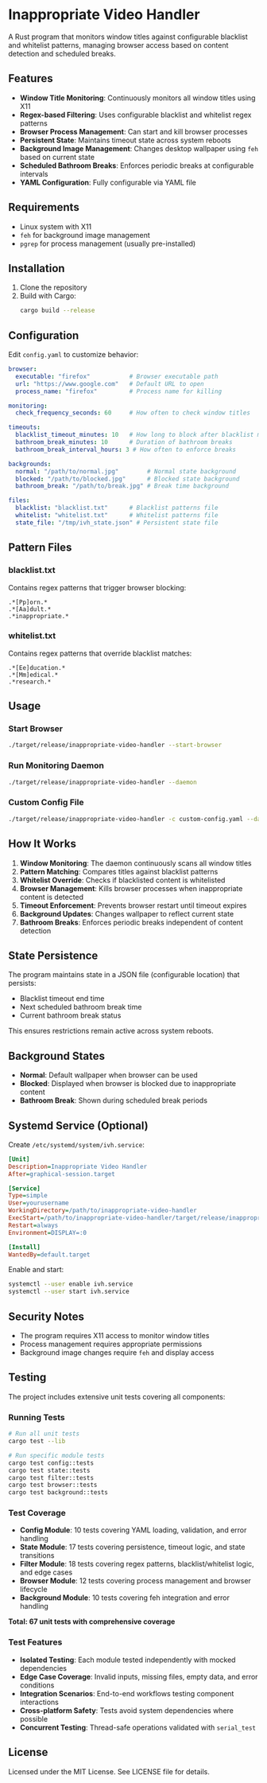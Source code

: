 # Inappropriate Video Handler

A Rust program that monitors window titles against configurable blacklist and whitelist patterns, managing browser access based on content detection and scheduled breaks.

## Features

- **Window Title Monitoring**: Continuously monitors all window titles using X11
- **Regex-based Filtering**: Uses configurable blacklist and whitelist regex patterns
- **Browser Process Management**: Can start and kill browser processes
- **Persistent State**: Maintains timeout state across system reboots
- **Background Image Management**: Changes desktop wallpaper using `feh` based on current state
- **Scheduled Bathroom Breaks**: Enforces periodic breaks at configurable intervals
- **YAML Configuration**: Fully configurable via YAML file

## Requirements

- Linux system with X11
- `feh` for background image management
- `pgrep` for process management (usually pre-installed)

## Installation

1. Clone the repository
2. Build with Cargo:
   ```bash
   cargo build --release
   ```

## Configuration

Edit `config.yaml` to customize behavior:

```yaml
browser:
  executable: "firefox"           # Browser executable path
  url: "https://www.google.com"   # Default URL to open
  process_name: "firefox"         # Process name for killing

monitoring:
  check_frequency_seconds: 60     # How often to check window titles

timeouts:
  blacklist_timeout_minutes: 10   # How long to block after blacklist match
  bathroom_break_minutes: 10      # Duration of bathroom breaks
  bathroom_break_interval_hours: 3 # How often to enforce breaks

backgrounds:
  normal: "/path/to/normal.jpg"        # Normal state background
  blocked: "/path/to/blocked.jpg"      # Blocked state background
  bathroom_break: "/path/to/break.jpg" # Break time background

files:
  blacklist: "blacklist.txt"      # Blacklist patterns file
  whitelist: "whitelist.txt"      # Whitelist patterns file
  state_file: "/tmp/ivh_state.json" # Persistent state file
```

## Pattern Files

### blacklist.txt
Contains regex patterns that trigger browser blocking:
```
.*[Pp]orn.*
.*[Aa]dult.*
.*inappropriate.*
```

### whitelist.txt
Contains regex patterns that override blacklist matches:
```
.*[Ee]ducation.*
.*[Mm]edical.*
.*research.*
```

## Usage

### Start Browser
```bash
./target/release/inappropriate-video-handler --start-browser
```

### Run Monitoring Daemon
```bash
./target/release/inappropriate-video-handler --daemon
```

### Custom Config File
```bash
./target/release/inappropriate-video-handler -c custom-config.yaml --daemon
```

## How It Works

1. **Window Monitoring**: The daemon continuously scans all window titles
2. **Pattern Matching**: Compares titles against blacklist patterns
3. **Whitelist Override**: Checks if blacklisted content is whitelisted
4. **Browser Management**: Kills browser processes when inappropriate content is detected
5. **Timeout Enforcement**: Prevents browser restart until timeout expires
6. **Background Updates**: Changes wallpaper to reflect current state
7. **Bathroom Breaks**: Enforces periodic breaks independent of content detection

## State Persistence

The program maintains state in a JSON file (configurable location) that persists:
- Blacklist timeout end time
- Next scheduled bathroom break time
- Current bathroom break status

This ensures restrictions remain active across system reboots.

## Background States

- **Normal**: Default wallpaper when browser can be used
- **Blocked**: Displayed when browser is blocked due to inappropriate content
- **Bathroom Break**: Shown during scheduled break periods

## Systemd Service (Optional)

Create `/etc/systemd/system/ivh.service`:
```ini
[Unit]
Description=Inappropriate Video Handler
After=graphical-session.target

[Service]
Type=simple
User=yourusername
WorkingDirectory=/path/to/inappropriate-video-handler
ExecStart=/path/to/inappropriate-video-handler/target/release/inappropriate-video-handler --daemon
Restart=always
Environment=DISPLAY=:0

[Install]
WantedBy=default.target
```

Enable and start:
```bash
systemctl --user enable ivh.service
systemctl --user start ivh.service
```

## Security Notes

- The program requires X11 access to monitor window titles
- Process management requires appropriate permissions
- Background image changes require `feh` and display access

## Testing

The project includes extensive unit tests covering all components:

### Running Tests

```bash
# Run all unit tests
cargo test --lib

# Run specific module tests
cargo test config::tests
cargo test state::tests 
cargo test filter::tests
cargo test browser::tests
cargo test background::tests
```

### Test Coverage

- **Config Module**: 10 tests covering YAML loading, validation, and error handling
- **State Module**: 17 tests covering persistence, timeout logic, and state transitions  
- **Filter Module**: 18 tests covering regex patterns, blacklist/whitelist logic, and edge cases
- **Browser Module**: 12 tests covering process management and browser lifecycle
- **Background Module**: 10 tests covering feh integration and error handling

**Total: 67 unit tests with comprehensive coverage**

### Test Features

- **Isolated Testing**: Each module tested independently with mocked dependencies
- **Edge Case Coverage**: Invalid inputs, missing files, empty data, and error conditions
- **Integration Scenarios**: End-to-end workflows testing component interactions
- **Cross-platform Safety**: Tests avoid system dependencies where possible
- **Concurrent Testing**: Thread-safe operations validated with `serial_test`

## License

Licensed under the MIT License. See LICENSE file for details.
